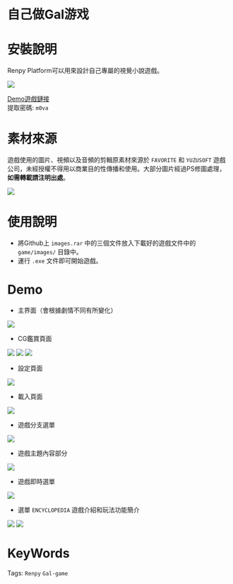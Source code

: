 自己做Gal游戏
===
# 安裝說明

Renpy Platform可以用來設計自己專屬的視覺小說遊戲。

![](https://i.imgur.com/nkF3saW.png)

[Demo遊戲鏈接](https://pan.baidu.com/s/1kVeIIoR)  
提取密碼: `m0va`

# 素材來源

遊戲使用的圖片、視頻以及音頻的剪輯原素材來源於 `FAVORITE` 和 `YUZUSOFT` 遊戲公司，未經授權不得用以商業目的性傳播和使用。大部分圖片經過PS修圖處理，**如需轉載請注明出處**。

![](https://i.imgur.com/7RkEoRe.jpg)

# 使用說明

- 將Github上 `images.rar` 中的三個文件放入下載好的遊戲文件中的 `game/images/` 目錄中。
- 運行 `.exe` 文件即可開始遊戲。

# Demo

- 主界面（會根據劇情不同有所變化）

![](https://i.imgur.com/kkJKDds.jpg)

- CG鑑賞頁面

![](https://i.imgur.com/sXbSQeM.png)
![](https://i.imgur.com/wEylyRQ.png)
![](https://i.imgur.com/zz1W2PG.jpg)

- 設定頁面

![](https://i.imgur.com/ZdgAa0M.jpg)

- 載入頁面

![](https://i.imgur.com/8MQf1cJ.jpg)

- 遊戲分支選單

![](https://i.imgur.com/PzFMnpP.jpg)

- 遊戲主題內容部分

![](https://i.imgur.com/ydrcpP9.jpg)

- 遊戲即時選單

![](https://i.imgur.com/8Hq7y0e.jpg)

- 選單 `ENCYCLOPEDIA` 遊戲介紹和玩法功能簡介

![](https://i.imgur.com/oBPr4mH.png)
![](https://i.imgur.com/bHGIB3K.png)

# KeyWords

Tags: `Renpy` `Gal-game`

